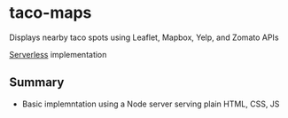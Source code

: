 # taco-maps

Displays nearby taco spots using Leaflet, Mapbox, Yelp, and Zomato APIs

[Serverless](https://github.com/kianga722/taco-maps-serverless) implementation

## Summary

- Basic implemntation using a Node server serving plain HTML, CSS, JS

